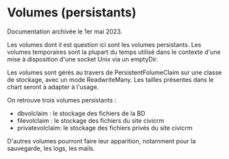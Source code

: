 # Volumes (persistants)

Documentation archivée le 1er mai 2023.

Les volumes dont il est question ici sont les volumes persistants. Les volumes temporaires sont la plupart du temps utilisé dans le contexte d'une mise à disposition d'une socket Unix via un emptyDir.

Les volumes sont gérés au travers de PersistentFolumeClaim sur une classe de stockage, avec un mode ReadwriteMany. Les tailles présentes dans le chart seront à adapter à l'usage.

On retrouve trois volumes persistants :

* dbvolclaim : le stockage des fichiers de la BD
* filevolclaim : le stockage des fichiers du site civicrm
* privatevolclaim: le stockage des fichiers privés du site civicrm

D'autres volumes pourront faire leur apparition, notamment pour la sauvegarde, les logs, les mails.


